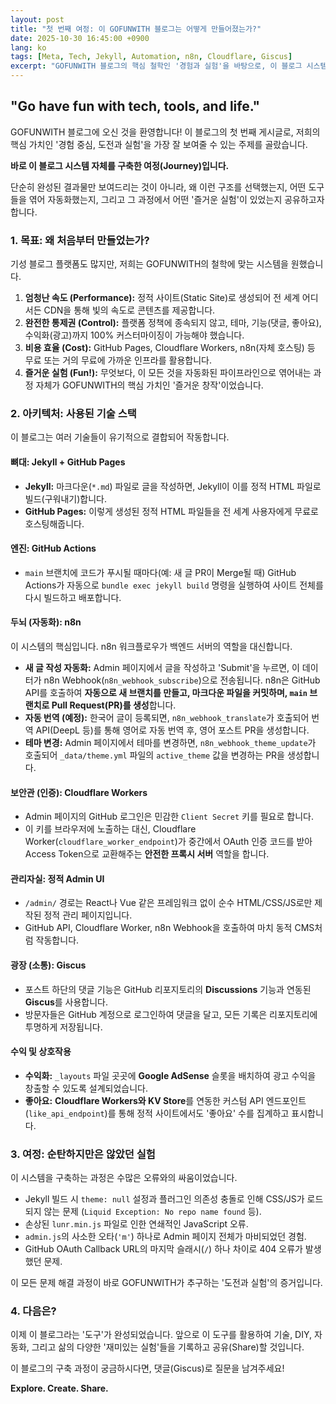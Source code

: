 ```yaml
---
layout: post
title: "첫 번째 여정: 이 GOFUNWITH 블로그는 어떻게 만들어졌는가?"
date: 2025-10-30 16:45:00 +0900
lang: ko
tags: [Meta, Tech, Jekyll, Automation, n8n, Cloudflare, Giscus]
excerpt: "GOFUNWITH 블로그의 핵심 철학인 '경험과 실험'을 바탕으로, 이 블로그 시스템을 0에서부터 구축한 기술적인 여정을 공유합니다. Jekyll, GitHub Actions, n8n, Cloudflare Workers가 어떻게 조화롭게 작동하는지 확인해 보세요."
---
```


## "Go have fun with tech, tools, and life."

GOFUNWITH 블로그에 오신 것을 환영합니다! 이 블로그의 첫 번째 게시글로, 저희의 핵심 가치인 '경험 중심, 도전과 실험'을 가장 잘 보여줄 수 있는 주제를 골랐습니다.

**바로 이 블로그 시스템 자체를 구축한 여정(Journey)입니다.**

단순히 완성된 결과물만 보여드리는 것이 아니라, 왜 이런 구조를 선택했는지, 어떤 도구들을 엮어 자동화했는지, 그리고 그 과정에서 어떤 '즐거운 실험'이 있었는지 공유하고자 합니다.

### 1. 목표: 왜 처음부터 만들었는가?

기성 블로그 플랫폼도 많지만, 저희는 GOFUNWITH의 철학에 맞는 시스템을 원했습니다.

1.  **엄청난 속도 (Performance):** 정적 사이트(Static Site)로 생성되어 전 세계 어디서든 CDN을 통해 빛의 속도로 콘텐츠를 제공합니다.
2.  **완전한 통제권 (Control):** 플랫폼 정책에 종속되지 않고, 테마, 기능(댓글, 좋아요), 수익화(광고)까지 100% 커스터마이징이 가능해야 했습니다.
3.  **비용 효율 (Cost):** GitHub Pages, Cloudflare Workers, n8n(자체 호스팅) 등 무료 또는 거의 무료에 가까운 인프라를 활용합니다.
4.  **즐거운 실험 (Fun!):** 무엇보다, 이 모든 것을 자동화된 파이프라인으로 엮어내는 과정 자체가 GOFUNWITH의 핵심 가치인 '즐거운 창작'이었습니다.

### 2. 아키텍처: 사용된 기술 스택

이 블로그는 여러 기술들이 유기적으로 결합되어 작동합니다.

#### 뼈대: Jekyll + GitHub Pages

* **Jekyll:** 마크다운(`*.md`) 파일로 글을 작성하면, Jekyll이 이를 정적 HTML 파일로 빌드(구워내기)합니다.
* **GitHub Pages:** 이렇게 생성된 정적 HTML 파일들을 전 세계 사용자에게 무료로 호스팅해줍니다.

#### 엔진: GitHub Actions

* `main` 브랜치에 코드가 푸시될 때마다(예: 새 글 PR이 Merge될 때) GitHub Actions가 자동으로 `bundle exec jekyll build` 명령을 실행하여 사이트 전체를 다시 빌드하고 배포합니다.

#### 두뇌 (자동화): n8n

이 시스템의 핵심입니다. n8n 워크플로우가 백엔드 서버의 역할을 대신합니다.

* **새 글 작성 자동화:** Admin 페이지에서 글을 작성하고 'Submit'을 누르면, 이 데이터가 n8n Webhook(`n8n_webhook_subscribe`)으로 전송됩니다. n8n은 GitHub API를 호출하여 **자동으로 새 브랜치를 만들고, 마크다운 파일을 커밋하며, `main` 브랜치로 Pull Request(PR)를 생성**합니다.
* **자동 번역 (예정):** 한국어 글이 등록되면, `n8n_webhook_translate`가 호출되어 번역 API(DeepL 등)를 통해 영어로 자동 번역 후, 영어 포스트 PR을 생성합니다.
* **테마 변경:** Admin 페이지에서 테마를 변경하면, `n8n_webhook_theme_update`가 호출되어 `_data/theme.yml` 파일의 `active_theme` 값을 변경하는 PR을 생성합니다.

#### 보안관 (인증): Cloudflare Workers

* Admin 페이지의 GitHub 로그인은 민감한 `Client Secret` 키를 필요로 합니다.
* 이 키를 브라우저에 노출하는 대신, Cloudflare Worker(`cloudflare_worker_endpoint`)가 중간에서 OAuth 인증 코드를 받아 Access Token으로 교환해주는 **안전한 프록시 서버** 역할을 합니다.

#### 관리자실: 정적 Admin UI

* `/admin/` 경로는 React나 Vue 같은 프레임워크 없이 순수 HTML/CSS/JS로만 제작된 정적 관리 페이지입니다.
* GitHub API, Cloudflare Worker, n8n Webhook을 호출하여 마치 동적 CMS처럼 작동합니다.

#### 광장 (소통): Giscus

* 포스트 하단의 댓글 기능은 GitHub 리포지토리의 **Discussions** 기능과 연동된 **Giscus**를 사용합니다.
* 방문자들은 GitHub 계정으로 로그인하여 댓글을 달고, 모든 기록은 리포지토리에 투명하게 저장됩니다.

#### 수익 및 상호작용

* **수익화:** `_layouts` 파일 곳곳에 **Google AdSense** 슬롯을 배치하여 광고 수익을 창출할 수 있도록 설계되었습니다.
* **좋아요:** **Cloudflare Workers와 KV Store**를 연동한 커스텀 API 엔드포인트(`like_api_endpoint`)를 통해 정적 사이트에서도 '좋아요' 수를 집계하고 표시합니다.

### 3. 여정: 순탄하지만은 않았던 실험

이 시스템을 구축하는 과정은 수많은 오류와의 싸움이었습니다.

* Jekyll 빌드 시 `theme: null` 설정과 플러그인 의존성 충돌로 인해 CSS/JS가 로드되지 않는 문제 (`Liquid Exception: No repo name found` 등).
* 손상된 `lunr.min.js` 파일로 인한 연쇄적인 JavaScript 오류.
* `admin.js`의 사소한 오타(`'m'`) 하나로 Admin 페이지 전체가 마비되었던 경험.
* GitHub OAuth Callback URL의 마지막 슬래시(`/`) 하나 차이로 404 오류가 발생했던 문제.

이 모든 문제 해결 과정이 바로 GOFUNWITH가 추구하는 '도전과 실험'의 증거입니다.

### 4. 다음은?

이제 이 블로그라는 '도구'가 완성되었습니다. 앞으로 이 도구를 활용하여 기술, DIY, 자동화, 그리고 삶의 다양한 '재미있는 실험'들을 기록하고 공유(Share)할 것입니다.

이 블로그의 구축 과정이 궁금하시다면, 댓글(Giscus)로 질문을 남겨주세요!

**Explore. Create. Share.**
